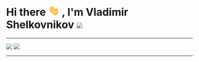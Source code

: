 # Hi there <img width="30px" margin="0px" src="https://raw.githubusercontent.com/ABSphreak/ABSphreak/master/gifs/Hi.gif"> , I'm Vladimir Shelkovnikov <img src="https://media.giphy.com/media/VgCDAzcKvsR6OM0uWg/giphy.gif" width="50"> 
---
<div display="flex" justify-content="center">
<!--   <img width="450" align="left" src="https://github-readme-stats-defcon27.vercel.app/api?username=C4tWithShell&show_icons=true&line_height=21&theme=react" alt="Defcon27's Github Stats" /> -->
<img width="45%" src="https://github-readme-stats-c4twithfish.vercel.app/api?username=C4tWithShell&show_icons=false&hide_border=true&theme=transparent" /> 
<img width="45%" src="https://github-readme-stats.anuraghazra1.vercel.app/api/top-langs/?username=C4tWithShell&count_private=true&layout=compact&hide=makefile,shell&hide_title=true&hide_border=true" />
</div>

---
